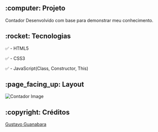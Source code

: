 <h2>:computer: Projeto</h2>
Contador Desenvolvido com base para demonstrar meu conhecimento.

<h2>:rocket: Tecnologias</h2>

:white_check_mark: - HTML5

:white_check_mark: - CSS3

:white_check_mark: - JavaScript(Class, Constructor, This)

<h2>:page_facing_up: Layout</h2>

![Contador Image](https://user-images.githubusercontent.com/45328215/72620287-c4fd7080-391d-11ea-86c9-a66c0464ecc6.png)

<h2>:copyright: Créditos</h2>

[Gustavo Guanabara ](https://www.youtube.com/playlist?list=PLHz_AreHm4dlsK3Nr9GVvXCbpQyHQl1o1)
